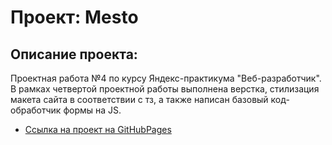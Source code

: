 # Проект: Mesto

## Описание проекта:

Проектная работа №4 по курсу Яндекс-практикума "Веб-разработчик". В рамках четвертой проектной работы выполнена верстка, стилизация макета сайта в соответствии с тз, а также написан базовый код-обработчик формы на JS.

* [Ссылка на проект на GitHubPages](https://evgeniytaranov.github.io/mesto/)
